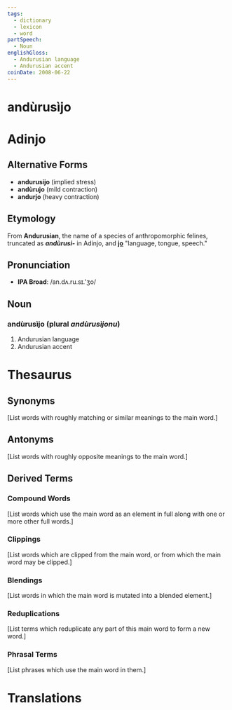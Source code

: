 ```yaml
---
tags:
  - dictionary
  - lexicon
  - word
partSpeech:
  - Noun
englishGloss:
  - Andurusian language
  - Andurusian accent
coinDate: 2008-06-22
---
```

# andùrusìjo

# Adinjo
## Alternative Forms
- **andurusijo** (implied stress)
- **andùrujo** (mild contraction)
- **andurjo** (heavy contraction)

## Etymology
From **Andurusian**, the name of a species of anthropomorphic felines, truncated as ***andùrusi-*** in Adinjo, and [**jo**](lexicon/j/jo) "language, tongue, speech."

## Pronunciation
- **IPA Broad**: /an.dʌ.ru.sɪ.'ʒo/

## Noun

### andùrusìjo (plural *andùrusìjonu*)
1. Andurusian language
2. Andurusian accent

# Thesaurus
## Synonyms
\[List words with roughly matching or similar meanings to the main word.]
## Antonyms
\[List words with roughly opposite meanings to the main word.]

## Derived Terms

### Compound Words
\[List words which use the main word as an element in full along with one or more other full words.]
### Clippings
\[List words which are clipped from the main word, or from which the main word may be clipped.]
### Blendings
\[List words in which the main word is mutated into a blended element.]
### Reduplications
\[List terms which reduplicate any part of this main word to form a new word.]
### Phrasal Terms
\[List phrases which use the main word in them.]

# Translations
